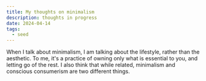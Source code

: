 ```yaml
---
title: My thoughts on minimalism
description: thoughts in progress
date: 2024-04-14
tags:
  - seed
---
```


When I talk about minimalism, I am talking about the lifestyle, rather than the aesthetic. To me, it's a practice of owning only what is essential to you, and letting go of the rest. I also think that while related, minimalism and conscious consumerism are two different things.